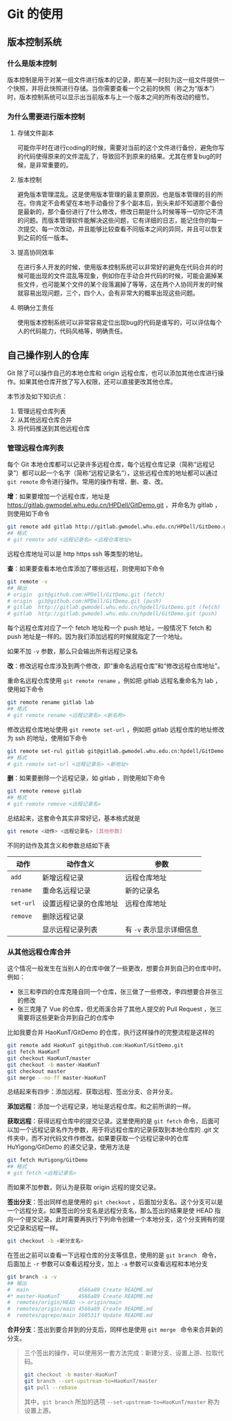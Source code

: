# Git 的使用

## 版本控制系统

### 什么是版本控制

版本控制是用于对某一组文件进行版本的记录，即在某一时刻为这一组文件提供一个快照，并将此快照进行存储。当你需要查看一个之前的快照（称之为“版本”）时，版本控制系统可以显示出当前版本与上一个版本之间的所有改动的细节。

### 为什么需要进行版本控制

1. 存储文件副本

   可能你平时在进行coding的时候，需要对当前的这个文件进行备份，避免你写的代码使得原来的文件混乱了，导致回不到原来的结果。尤其在修复bug的时候，是非常重要的。

2. 版本控制

   避免版本管理混乱。这是使用版本管理的最主要原因，也是版本管理的目的所在。你肯定不会希望在本地手动备份了多个副本后，到头来却不知道那个备份是最新的，那个备份进行了什么修改，修改日期是什么时候等等一切你记不清的问题。而版本管理软件能解决这些问题，它有详细的日志，能记住你的每一次提交、每一次改动，并且能够比较查看不同版本之间的异同，并且可以恢复到之前的任一版本。

3. 提高协同效率

   在进行多人开发的时候，使用版本控制系统可以非常好的避免在代码合并的时候可能出现的文件混乱等现象，例如你在手动合并代码的时候，可能会漏掉某些文件，也可能某个文件的某个段落漏掉了等等，这在两个人协同开发的时候就容易出现问题，三个，四个人，会有非常大的概率出现这些问题。

4. 明确分工责任

   使用版本控制系统可以非常容易定位出现bug的代码是谁写的，可以评估每个人的代码能力，代码风格等，明确责任。

## 自己操作别人的仓库

Git 除了可以操作自己的本地仓库和 origin 远程仓库，也可以添加其他仓库进行操作。如果其他仓库开放了写入权限，还可以直接更改其他仓库。

本节涉及如下知识点：

1. 管理远程仓库列表
2. 从其他远程仓库合并
3. 将代码推送到其他远程仓库

### 管理远程仓库列表

每个 Git 本地仓库都可以记录许多远程仓库，每个远程仓库记录（简称“远程记录”）都可以起一个名字（简称“远程记录名”），这些远程仓库的地址都可以通过 `git remote` 命令进行操作。常用的操作有增、删、查、改。

**增**：如果要增加一个远程仓库，地址是 https://gitlab.gwmodel.whu.edu.cn/HPDell/GitDemo.git ，并命名为 gitlab ，则使用如下命令

```bash
git remote add gitlab http://gitlab.gwmodel.whu.edu.cn/HPDell/GitDemo.git
## 格式
# git remote add <远程记录名> <远程仓库地址>
```

远程仓库地址可以是 http https ssh 等类型的地址。

**查**：如果要查看本地仓库添加了哪些远程，则使用如下命令

```bash
git remote -v
## 输出
# origin  git@github.com:HPDell/GitDemo.git (fetch)
# origin  git@github.com:HPDell/GitDemo.git (push)
# gitlab  http://gitlab.gwmodel.whu.edu.cn/hpdell/GitDemo.git (fetch)
# gitlab  http://gitlab.gwmodel.whu.edu.cn/hpdell/GitDemo.git (push)
```

每个远程仓库对应了一个 fetch 地址和一个 push 地址，一般情况下 fetch 和 push 地址是一样的。因为我们添加远程的时候就指定了一个地址。

如果不加 `-v` 参数，那么只会输出所有远程记录名

**改**：修改远程仓库涉及到两个修改，即“重命名远程仓库”和“修改远程仓库地址”。

重命名远程仓库使用 `git remote rename` ，例如把 gitlab 远程名重命名为 lab ，使用如下命令

```bash
git remote rename gitlab lab
## 格式
# git remote rename <远程记录名> <新名称>
```

修改远程仓库地址使用 `git remote set-url` ，例如把 gitlab 远程仓库的地址修改为 ssh 的地址，使用如下命令

```bash
git remote set-rul gitlab git@gitlab.gwmodel.whu.edu.cn:hpdell/GitDemo.git
## 格式
# git remote set-url <远程记录名> <新地址>
```

**删**：如果要删除一个远程记录，如 gitlab ，则使用如下命令

```bash
git remote remove gitlab 
## 格式
# git remote remove <远程记录名>
```

总结起来，这套命令其实非常好记，基本格式就是

```bash
git remote <动作> <远程记录名> [其他参数]
```

不同的动作及其含义和参数总结如下表

| 动作      | 动作含义               | 参数                     |
| --------- | ---------------------- | ------------------------ |
| `add`     | 新增远程记录           | 远程仓库地址             |
| `rename`  | 重命名远程记录         | 新的记录名               |
| `set-url` | 设置远程记录的仓库地址 | 远程仓库地址             |
| `remove`  | 删除远程记录           |                          |
|           | 显示远程记录列表       | 有 `-v` 表示显示详细信息 |

### 从其他远程仓库合并

这个情况一般发生在当别人的仓库中做了一些更改，想要合并到自己的仓库中时。例如：

- 张三和李四的仓库克隆自同一个仓库，张三做了一些修改，李四想要合并张三的修改
- 张三克隆了 Vue 的仓库，但尤雨溪合并了其他人提交的 Pull Request ，张三需要将这些更新合并到自己的仓库中

比如我要合并 HaoKunT/GitDemo 的仓库，执行这样操作的完整流程是这样的

```bash
git remote add HaoKunT git@github.com:HaoKunT/GitDemo.git
git fetch HaoKunT
git checkout HaoKunT/master 
git checkout -b master-HaoKunT
git checkout master
git merge --no-ff master-HaoKunT
```

总结起来有四步：添加远程、获取远程、签出分支、合并分支。

**添加远程**：添加一个远程记录，地址是远程仓库。和之前所讲的一样。

**获取远程**：获得远程仓库中的提交记录。这里使用的是 `git fetch` 命令，后面可以加一个远程记录名作为参数，用于将远程仓库的记录获取到本地仓库的 .git 文件夹中，而不对代码文件作修改。如果要获取一个远程记录中的仓库 HuYigong/GitDemo 的递交记录，使用方法是

```bash
git fetch HuYigong/GitDemo
## 格式
# git fetch <远程记录名>
```

而如果不加参数，则认为是获取 origin 远程的提交记录。

**签出分支**：签出同样也是使用的 `git checkout` ，后面加分支名。这个分支可以是一个远程分支。如果签出的分支名是远程分支名，那么签出的结果是使 HEAD 指向一个提交记录，此时需要再执行下列命令创建一个本地分支，这个分支拥有的提交记录和远程一样。

```bash
git checkout -b <新分支名>
```

在签出之前可以查看一下远程仓库的分支等信息，使用的是 `git branch ` 命令，后面加上 `-r` 参数可以查看远程分支，加上 `-a` 参数可以查看远程和本地分支

```bash
git branch -a -v 
## 输出
#  main                4566a89 Create README.md
#* master-HaoKunT      4566a89 Create README.md
#  remotes/origin/HEAD -> origin/main
#  remotes/origin/main 4566a89 Create README.md
#  remotes/qqrepo/main 160531f Update README.md
```

**合并分支**：签出到要合并到的分支后，同样也是使用 `git merge ` 命令来合并新的分支。

> 三个签出的操作，可以使用另一套方法完成：新建分支、设置上游、拉取代码。
>
> ```bash
> git checkout -b master-HaoKunT
> git branch --set-upstream-to=HaoKunT/master 
> git pull --rebase
> ```
>
> 其中，`git branch` 所加的选项 `--set-upstream-to=HaoKunT/master` 称为设置上游。
